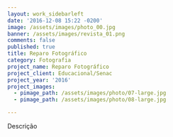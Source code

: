 ```yaml
---
layout: work_sidebarleft
date: '2016-12-08 15:22 -0200'
image: /assets/images/photo_00.jpg
banner: /assets/images/revista_01.png
comments: false
published: true
title: Reparo Fotográfico
category: Fotografia
project_name: Reparo Fotográfico
project_client: Educacional/Senac
project_year: '2016'
project_images:
  - pimage_path: /assets/images/photo/07-large.jpg
  - pimage_path: /assets/images/photo/08-large.jpg

---
```

Descrição
